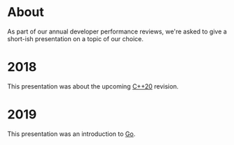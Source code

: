 # About

As part of our annual developer performance reviews, we're asked to give a short-ish presentation on a topic of our choice.

# 2018

This presentation was about the upcoming [C++20](https://en.wikipedia.org/wiki/C%2B%2B20) revision.

# 2019

This presentation was an introduction to [Go](https://en.wikipedia.org/wiki/Go_(programming_language)).